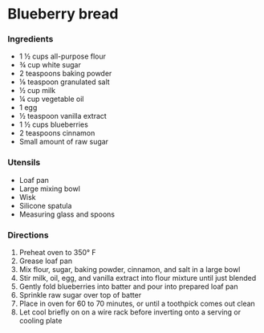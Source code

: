 # Blueberry bread

### Ingredients

- 1 ½ cups all-purpose flour
- ¾ cup white sugar
- 2 teaspoons baking powder
- ⅛ teaspoon granulated salt
- ½ cup milk
- ¼ cup vegetable oil
- 1 egg
- ½ teaspoon vanilla extract
- 1 ½ cups blueberries
- 2 teaspoons cinnamon
- Small amount of raw sugar

### Utensils

- Loaf pan
- Large mixing bowl
- Wisk
- Silicone spatula
- Measuring glass and spoons

### Directions

1. Preheat oven to 350° F
2. Grease loaf pan
3. Mix flour, sugar, baking powder, cinnamon, and salt in a large bowl
4. Stir milk, oil, egg, and vanilla extract into flour mixture until just blended
5. Gently fold blueberries into batter and pour into prepared loaf pan
6. Sprinkle raw sugar over top of batter
7. Place in oven for 60 to 70 minutes, or until a toothpick comes out clean
8. Let cool briefly on on a wire rack before inverting onto a serving or cooling plate
